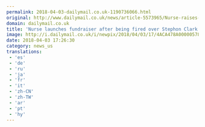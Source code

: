 ```yaml
---
permalink: 2018-04-03-dailymail.co.uk-1190736066.html
original: http://www.dailymail.co.uk/news/article-5573965/Nurse-raises-thousands-dollars-fired-saying-Stephon-Clark-deserved-it.html?ITO=1490&ns_mchannel=rss&ns_campaign=1490
domain: dailymail.co.uk
title: 'Nurse launches fundraiser after being fired over Stephon Clark post'
image: http://i.dailymail.co.uk/i/newpix/2018/04/03/17/4ACA478A00000578-0-image-a-9_1522772812781.jpg
date: 2018-04-03 17:26:30
category: news_us
translations: 
 - 'es'
 - 'de'
 - 'ru'
 - 'ja'
 - 'fr'
 - 'it'
 - 'zh-CN'
 - 'zh-TW'
 - 'ar'
 - 'pt'
 - 'hy'
---
```


